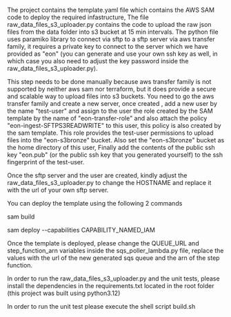 The project contains the template.yaml file which contains the AWS SAM code to deploy the required infastructure, The file raw_data_files_s3_uploader.py contains the code to upload the raw json files from the data folder into s3 bucket at 15 min intervals. The python file uses paramiko library to connect via sftp to a sftp server via aws transfer family, it requires a private key to connect to the server which we have provided as "eon" (you can generate and use your own ssh key as well, in which case you also need to adjust the key password inside the raw_data_files_s3_uploader.py).

This step needs to be done manually because aws transfer family is not supported by neither aws sam nor terraform, but it does provide a secure and scalable way to upload files into s3 buckets. You need to go the aws transfer family and create a new server, once created , add a new user by the name "test-user" and assign to the user the role created by the SAM template by the name of "eon-transfer-role" and also attach the policy "eon-ingest-SFTPS3READWRITE" to this user, this policy is also created by the sam template. This role provides the test-user permissions to upload files into the "eon-s3bronze" bucket. Also set the "eon-s3bronze" bucket as the home directory of this user, Finally add the contents of the public ssh key "eon.pub" (or the public ssh key that you generated yourself) to the ssh fingerprint of the test-user.

Once the sftp server and the user are created, kindly adjust the raw_data_files_s3_uploader.py to change the HOSTNAME and replace it with the url of your own sftp server.

You can deploy the template using the following 2 commands

sam build

sam deploy --capabilities CAPABILITY_NAMED_IAM

Once the template is deployed, please change the QUEUE_URL and step_function_arn variables inside the sqs_poller_lambda.py file, replace the values with the url of the new generated sqs queue and the arn of the step function.

In order to run the raw_data_files_s3_uploader.py and the unit tests, please install the dependencies in the requirements.txt located in the root folder (this project was built using python3.12)

In order to run the unit test please execute the shell script build.sh



